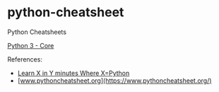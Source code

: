 # python-cheatsheet
Python Cheatsheets

[Python 3 - Core](python3.ipynb)

References:
* [Learn X in Y minutes Where X=Python](https://learnxinyminutes.com/docs/python/)
* [www.pythoncheatsheet.org](https://www.pythoncheatsheet.org/)
